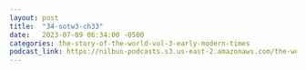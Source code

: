 ```yaml
---
layout: post
title:  "34-sotw3-ch33"
date:   2023-07-09 06:34:00 -0500
categories: the-story-of-the-world-vol-3-early-modern-times
podcast_link: https://nilbus-podcasts.s3.us-east-2.amazonaws.com/the-well-trained-mind/The%20Story%20of%20the%20World%20Vol.%203%20Early%20Modern%20Times/34-sotw3-ch33.mp3
---
```

